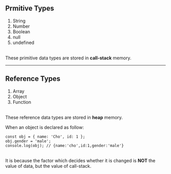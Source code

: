 <h2>Prmitive Types</h2>
<ol>
  <li>String</li> 
  <li>Number</li>
  <li>Boolean</li>
  <li>null</li>
  <li>undefined</li>
</ol>
<br>
These primitive data types are stored in <b>call-stack</b> memory.
<hr>
<h2>Reference Types</h2>
<ol>
  <li>Array</li>
  <li>Object</li>
  <li>Function</li>
</ol>
<br>
These reference data types are stored in <b>heap</b> memory.

When an object is declared as follow:

```
const obj = { name: 'Cho', id: 1 };
obj.gender = 'male';
console.log(obj); // {name:'cho',id:1,gender:'male'}
```
<br>
It is because the factor which decides whether it is changed is <b>NOT</b> the value of data, but the value of call-stack.
